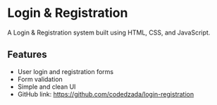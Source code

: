 # Login & Registration

A Login & Registration system built using HTML, CSS, and JavaScript.

## Features
- User login and registration forms
- Form validation
- Simple and clean UI
- GitHub link: https://github.com/codedzada/login-registration
